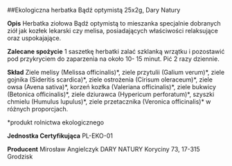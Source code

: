 ##Ekologiczna herbatka Bądź optymistą 25x2g, Dary Natury

**Opis** Herbatka ziołowa Bądź optymistą to mieszanka specjalnie dobranych ziół jak kozłek lekarski czy melisa, posiadających właściwości relaksujące oraz uspokajające.

**Zalecane spożycie** 1 saszetkę herbatki zalać szklanką wrzątku i pozostawić pod przykryciem do zaparzenia na około 10- 15 minut. Pić 2 razy dziennie.

**Skład** Ziele melisy (Melissa officinalis)\*, ziele przytulii (Galium verum)\*, ziele gojnika (Sideritis scardica)\*, ziele ostrożenia (Cirisum oleraceum)\*, ziele owsa (Avena sativa)\*, korzeń kozłka (Valeriana officinalis)\*, ziele bukwicy (Betonica officinalis)\*, ziele dziurawca (Hypericum perforatum)\*, szyszki chmielu (Humulus lupulus)\*, ziele przetacznika (Veronica officinalis)\* w różnych proporcjach.  

\*produkt rolnictwa ekologicznego

**Jednostka Certyfikująca** PL-EKO-01

**Producent** Mirosław Angielczyk DARY NATURY
Koryciny 73, 17-315 Grodzisk
